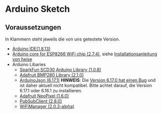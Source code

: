 # Arduino Sketch
## Voraussetzungen
In Klammern steht jeweils die von uns getestete Version.
- [Arduino IDE(1.8.13)][IDE]
- [Arduino core for ESP8266 WiFi chip (2.7.4)][esp8266core], siehe [Installationsanleitung von heise][esp8266heise]
- Arduino Libaries
  - [SparkFun SCD30 Arduino Library (1.0.8)][scd30lib]
  - [Adafruit BMP280 Library (2.1.0)][bmp280lib]
  - [ArduinoJson (6.17.1)][arduinojsonlib] **HINWEIS**: Die [Version 6.17.0 hat einen Bug][arduinojsonbug] und ist daher aktuell nicht kompatibel. Bitte achtet darauf, die Version 6.17.1 oder 6.16.1 zu installieren.
  - [Adafruit NeoPixel (1.6.0)][neopixellib]
  - [ PubSubClient (2.8.0)][pubsubclientlib]
  - [WiFiManager (2.0.3-alpha)][wifimanagerlib]

[IDE]: https://www.arduino.cc/en/software "aktuelle Arduino IDE(1.8.13)"
[esp8266core]: https://github.com/esp8266/Arduino "Arduino core for ESP8266 WiFi chip"
[esp8266heise]: https://www.heise.de/ct/artikel/Arduino-IDE-installieren-und-fit-machen-fuer-ESP8266-und-ESP32-4130814.html "Installationsanleitung von heise"
[scd30lib]: https://github.com/sparkfun/SparkFun_SCD30_Arduino_Library "SparkFun SCD30 Arduino Library (1.0.8)"
[bmp280lib]: https://github.com/adafruit/Adafruit_BMP280_Library " Adafruit BMP280 Library (2.1.0)"
[arduinojsonlib]: https://github.com/bblanchon/ArduinoJson "ArduinoJson (6.16.1)"
[arduinojsonbug]: https://github.com/bblanchon/ArduinoJson/issues/1411 "Version 6.17.0 hat einen Bug"
[neopixellib]: https://github.com/adafruit/Adafruit_NeoPixel "Adafruit NeoPixel"
[pubsubclientlib]: https://github.com/knolleary/pubsubclient/ " PubSubClient (2.8.0)"
[wifimanagerlib]: https://github.com/tzapu/WiFiManager "WiFiManager  (2.0.3-alpha)"
